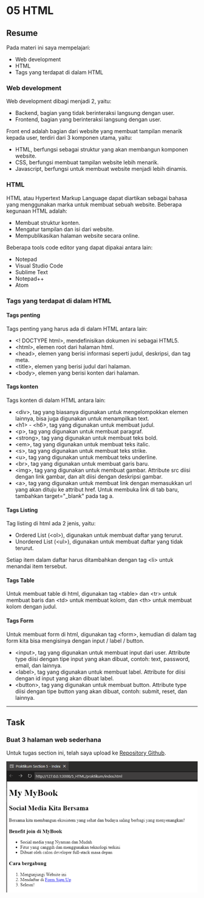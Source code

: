 # 05 HTML

## Resume

Pada materi ini saya mempelajari:

-   Web development
-   HTML
-   Tags yang terdapat di dalam HTML

### Web development

Web development dibagi menjadi 2, yaitu:

-   Backend, bagian yang tidak berinteraksi langsung dengan user.
-   Frontend, bagian yang berinteraksi langsung dengan user.

Front end adalah bagian dari website yang membuat tampilan menarik kepada user, terdiri dari 3 komponen utama, yaitu:

-   HTML, berfungsi sebagai struktur yang akan membangun komponen website.
-   CSS, berfungsi membuat tampilan website lebih menarik.
-   Javascript, berfungsi untuk membuat website menjadi lebih dinamis.

### HTML

HTML atau Hypertext Markup Language dapat diartikan sebagai bahasa yang menggunakan marka untuk membuat sebuah website.
Beberapa kegunaan HTML adalah:

-   Membuat struktur konten.
-   Mengatur tampilan dan isi dari website.
-   Mempublikasikan halaman website secara online.

Beberapa tools code editor yang dapat dipakai antara lain:

-   Notepad
-   Visual Studio Code
-   Sublime Text
-   Notepad++
-   Atom

### Tags yang terdapat di dalam HTML

#### Tags penting

Tags penting yang harus ada di dalam HTML antara lain:

-   <! DOCTYPE html>, mendefinisikan dokumen ini sebagai HTML5.
-   \<html>, elemen root dari halaman html.
-   \<head>, elemen yang berisi informasi seperti judul, deskripsi, dan tag meta.
-   \<title>, elemen yang berisi judul dari halaman.
-   \<body>, elemen yang berisi konten dari halaman.

#### Tags konten

Tags konten di dalam HTML antara lain:

-   \<div>, tag yang biasanya digunakan untuk mengelompokkan elemen lainnya, bisa juga digunakan untuk menampilkan text.
-   \<h1> - \<h6>, tag yang digunakan untuk membuat judul.
-   \<p>, tag yang digunakan untuk membuat paragraf.
-   \<strong>, tag yang digunakan untuk membuat teks bold.
-   \<em>, tag yang digunakan untuk membuat teks italic.
-   \<s>, tag yang digunakan untuk membuat teks strike.
-   \<u>, tag yang digunakan untuk membuat teks underline.
-   \<br>, tag yang digunakan untuk membuat garis baru.
-   \<img>, tag yang digunakan untuk membuat gambar. Attribute src diisi dengan link gambar, dan alt diisi dengan deskripsi gambar.
-   \<a>, tag yang digunakan untuk membuat link dengan memasukkan url yang akan dituju ke attribut href. Untuk membuka link di tab baru, tambahkan target="\_blank" pada tag a.

#### Tags Listing

Tag listing di html ada 2 jenis, yaitu:

-   Ordered List (\<ol>), digunakan untuk membuat daftar yang terurut.
-   Unordered List (\<ul>), digunakan untuk membuat daftar yang tidak terurut.

Setiap item dalam daftar harus ditambahkan dengan tag \<li> untuk menandai item tersebut.

#### Tags Table

Untuk membuat table di html, digunakan tag \<table> dan \<tr> untuk membuat baris dan \<td> untuk membuat kolom, dan \<th> untuk membuat kolom dengan judul.

#### Tags Form

Untuk membuat form di html, digunakan tag \<form>, kemudian di dalam tag form kita bisa mengisinya dengan input / label / button.

-   \<input>, tag yang digunakan untuk membuat input dari user. Attribute type diisi dengan tipe input yang akan dibuat, contoh: text, password, email, dan lainnya.
-   \<label>, tag yang digunakan untuk membuat label. Attribute for diisi dengan id input yang akan dibuat label.
-   \<button>, tag yang digunakan untuk membuat button. Attribute type diisi dengan tipe button yang akan dibuat, contoh: submit, reset, dan lainnya.

---

## Task

### Buat 3 halaman web sederhana

Untuk tugas section ini, telah saya upload ke [Repository Github](https://github.com/mbahArip/Assignment-HTML).

![Index](screenshots/index.png)
